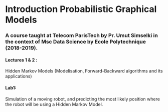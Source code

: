 # Introduction Probabilistic Graphical Models 
### A course taught at Telecom ParisTech by Pr. Umut Simselki in the context of Msc Data Science by Ecole Polytechnique (2018-2019).
#### Lectures 1 & 2 :
  Hidden Markov Models (Modelisation, Forward-Backward algorithms and its applications)
#### Lab1: 
  Simulation of a moving robot, and predicting the most likely position where the robot will be using a Hidden Markov Model.
